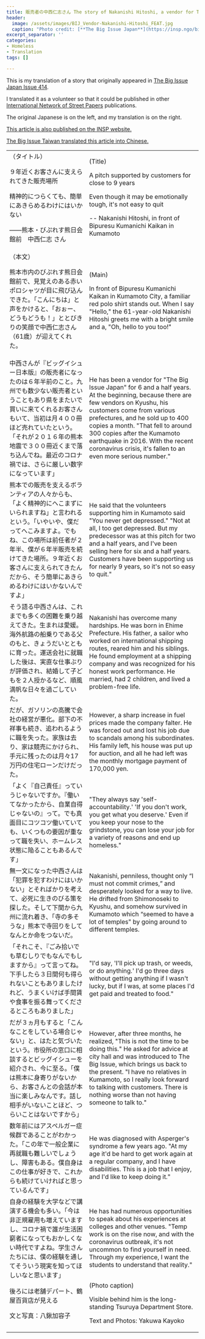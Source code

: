 ```yaml
---
title: 販売者の中西仁志さん The story of Nakanishi Hitoshi, a vendor for The Big Issue Japan
header:
  image: /assets/images/BIJ_Vendor-Nakanishi-Hitoshi_FEAT.jpg
  caption: "Photo credit: [**The Big Issue Japan**](https://insp.ngo/big-issue-japans-nakanishi-hitoshi-customers-have-been-supporting-us-for-nearly-nine-years-its-easy-not-to-quit/)"
excerpt_separator: ''
categories:
- Homeless
- Translation
tags: []

---
```


This is my translation of a story that originally appeared in [The Big Issue Japan Issue 414](https://www.bigissue.jp/backnumber/414/).

I translated it as a volunteer so that it could be published in other [International Network of Street Papers](https://insp.ngo/) publications.

The original Japanese is on the left, and my translation is on the right.

[This article is also published on the INSP website.](https://insp.ngo/big-issue-japans-nakanishi-hitoshi-customers-have-been-supporting-us-for-nearly-nine-years-its-easy-not-to-quit/)

[The Big Issue Taiwan translated this article into Chinese.](https://medium.com/p/1fb31fc8b9d3#3fb9)

<table>
  <tr>
   <td>（タイトル）
<p>
９年近くお客さんに支えられてきた販売場所
<p>
精神的につらくても、簡単にあきらめるわけにはいかない
<p>
——熊本・びぷれす熊日会館前　中西仁志 さん 
   <td>(Title)
<p>
A pitch supported by customers for close to 9 years
<p>
Even though it may be emotionally tough, it's not easy to quit
<p>
-- Nakanishi Hitoshi, in front of Bipuresu Kumanichi Kaikan in Kumamoto
  <tr>
   <td>（本文）
<p>
熊本市内のびぷれす熊日会館前で、見覚えのある赤いポロシャツが目に飛び込んできた。「こんにちは」と声をかけると、「おぉー、どうもどうも！」ととびきりの笑顔で中西仁志さん（61歳）が迎えてくれた。
   <td>(Main)
<p>
In front of Bipuresu Kumanichi Kaikan in Kumamoto City, a familiar red polo shirt stands out. When I say "Hello," the 61-year-old Nakanishi Hitoshi greets me with a bright smile and a, "Oh, hello to you too!"
  <tr>
   <td>中西さんが『ビッグイシュー日本版』の販売者になったのは６年半前のこと。九州でも数少ない販売者ということもあり県をまたいで買いに来てくれるお客さんもいて、当初は月４００冊ほど売れていたという。「それが２０１６年の熊本地震で３００冊近くまで落ち込んでね。最近のコロナ禍では、さらに厳しい数字になっています」
   </td>
   <td>He has been a vendor for "The Big Issue Japan" for 6 and a half years. At the beginning, because there are few vendors on Kyushu, his customers come from various prefectures, and he sold up to 400 copies a month. "That fell to around 300 copies after the Kumamoto earthquake in 2016. With the recent coronavirus crisis, it's fallen to an even more serious number."
   </td>
  </tr>
  <tr>
   <td>熊本での販売を支えるボランティアの人々からも、「よく精神的にへこまずにいられますね」と言われるという。「いやいや、僕だってへこみますよ。でもね、この場所は前任者が２年半、僕が６年半販売を続けてきた場所。９年近くお客さんに支えられてきたんだから、そう簡単にあきらめるわけにはいかないんですよ」
   </td>
   <td>He said that the volunteers supporting him in Kumamoto said "You never get depressed." "Not at all, I too get depressed. But my predecessor was at this pitch for two and a half years, and I've been selling here for six and a half years. Customers have been supporting us for nearly 9 years, so it's not so easy to quit."
   </td>
  </tr>
  <tr>
   <td>そう語る中西さんは、これまでも多くの困難を乗り越えてきた。生まれは愛媛。海外航路の船乗りである父のもと、きょうだいとともに育った。運送会社に就職した後は、実直な仕事ぶりが評価され、結婚して子どもを２人授かるなど、順風満帆な日々を過ごしていた。
   </td>
   <td>Nakanishi has overcome many hardships. He was born in Ehime Prefecture. His father, a sailor who worked on international shipping routes, reared him and his siblings. He found employment at a shipping company and was recognized for his honest work performance. He married, had 2 children, and lived a problem-free life.
   </td>
  </tr>
  <tr>
   <td>だが、ガソリンの高騰で会社の経営が悪化。部下の不祥事も続き、追われるように職を失った。家族は去り、家は競売にかけられ、手元に残ったのは月々17万円の住宅ローンだけだった。
   </td>
   <td>However, a sharp increase in fuel prices made the company falter. He was forced out and lost his job due to scandals among his subordinates. His family left, his house was put up for auction, and all he had left was the monthly mortgage payment of 170,000 yen.
   </td>
  </tr>
  <tr>
   <td>「よく『自己責任』っていうじゃないですか。『働いてなかったから、自業自得じゃないの』って。でも真面目にコツコツ働いていても、いくつもの要因が重なって職を失い、ホームレス状態に陥ることもあるんです」
   </td>
   <td>"They always say 'self-accountability.' 'If you don't work, you get what you deserve.' Even if you keep your nose to the grindstone, you can lose your job for a variety of reasons and end up homeless." 
   </td>
  </tr>
  <tr>
   <td>無一文になった中西さんは「犯罪を犯すわけにはいかない」とそればかりを考えて、必死に生きのびる策を探した。そして下関から九州に流れ着き、「寺の多そうな」熊本で寺回りをしてなんとか命をつないだ。
   </td>
   <td>Nakanishi, penniless, thought only “I must not commit crimes,” and desperately looked for a way to live. He drifted from Shimonoseki to Kyushu, and somehow survived in Kumamoto which “seemed to have a lot of temples" by going around to different temples. 
   </td>
  </tr>
  <tr>
   <td>「それこそ、『ごみ拾いでも草むしりでもなんでもしますから』って言ってね。下手したら３日間何も得られないこともありましたけれど、うまくいけば手間賃や食事を振る舞ってくださるところもありました」
   </td>
   <td>"I'd say, 'I'll pick up trash, or weeds, or do anything.' I'd go three days without getting anything if I wasn't lucky, but if I was, at some places I'd get paid and treated to food."
   </td>
  </tr>
  <tr>
   <td>だが３ヵ月もすると「こんなことをしている場合じゃない」と、はたと気づいたという。市役所の窓口に相談するとビッグイシューを紹介され、今に至る。「僕は熊本に身寄りがないから、お客さんとの会話が本当に楽しみなんです。話し相手がいないことほど、つらいことはないですから」
   </td>
   <td>However, after three months, he realized, "This is not the time to be doing this." He asked for advice at city hall and was introduced to The Big Issue, which brings us back to the present. "I have no relatives in Kumamoto, so I really look forward to talking with customers. There is nothing worse than not having someone to talk to."
   </td>
  </tr>
  <tr>
   <td>数年前にはアスペルガー症候群であることがわかった。「この年で一般企業に再就職も難しいでしょうし、障害もある。僕自身はこの仕事が好きで、これからも続けていければと思っているんです」
   </td>
   <td>He was diagnosed with Asperger's syndrome a few years ago. "At my age it'd be hard to get work again at a regular company, and I have disabilities. This is a job that I enjoy, and I'd like to keep doing it."
   </td>
  </tr>
  <tr>
   <td>自身の経験を大学などで講演する機会も多い。「今は非正規雇用も増えていますし、コロナ禍で誰が生活困窮者になってもおかしくない時代ですよね。学生さんたちには、僕の経験を通してそういう現実を知ってほしいなと思います」
   </td>
   <td>He has had numerous opportunities to speak about his experiences at colleges and other venues. "Temp work is on the rise now, and with the coronavirus outbreak, it's not uncommon to find yourself in need. Through my experience, I want the students to understand that reality."
   </td>
  </tr>
  <tr>
   <td>後ろには老舗デパート、鶴屋百貨店が見える
<p>
文と写真：八鍬加容子
   <td>(Photo caption)
<p>
Visible behind him is the long-standing Tsuruya Department Store.
<p>
Text and Photos: Yakuwa Kayoko

</p></p></td></p></td></tr></p></td></p></td></tr></p></p></p></td></p></p></p></td></tr></table>
